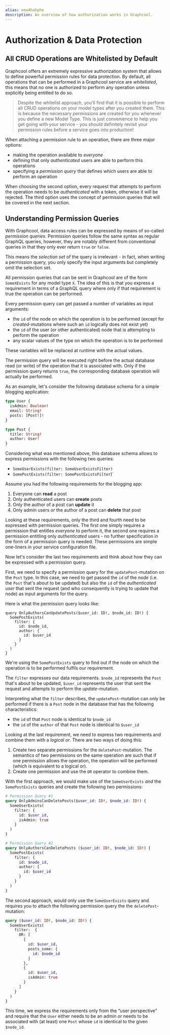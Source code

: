 ```yaml
---
alias: eew4hahphe 
description: An overview of how authorization works in Graphcool.
---
```


# Authorization & Data Protection

## All CRUD Operations are Whitelisted by Default

Graphcool offers an extremely expressive authorization system that allows to define powerful permission rules for data protection. By default, all operations that can be performed in a Graphcool service are *whitelisted*, this means that no one is authorized to perform any operation unless explicitly being entitled to do so.


> Despite the whitelist approach, you'll find that it is possible to perform all CRUD operations on your model types after you created them. This is because the necessary permissions are created for you whenever you define a new Model Type. This is just convenience to help you get going with your service - you should definitely revisit your permission rules before a service goes into production!


When attaching a permission rule to an operation, there are three major options:

* making the operation available to *everyone*
* defining that only *authenticated* users are able to perform this operations
* specifying a *permission query* that defines which users are able to perform an operation

When choosing the second option, every request that attempts to perform the operation needs to be *authenticated* with a token, otherwise it will be rejected. The third option uses the concept of permission queries that will be covered in the next section.

## Understanding Permission Queries

With Graphcool, data access rules can be expressed by means of so-called *permission queries*. Permission queries follow the same syntax as regular GraphQL queries, however, they are notably different from conventional queries in that they only ever return `true` or `false`. 

This means the *selection set* of the query is irrelevant - in fact, when writing a permission query, you only specify the input arguments but completely omit the selection set.

All permission queries that can be sent in Graphcool are of the form `SomeXExists` for any model type `X`. The idea of this is that you express a requirement in terms of a GraphQL query where only if that requirement is true the operation can be performed. 

Every permission query can get passed a number of variables as input arguments:

* the `id` of the node on which the operation is to be performed (except for *created*-mutations where such an `id` logically does not exist yet)
* the `id` of the user (or other authenticated) node that is attempting to perform the operation
* any scalar values of the type on which the operation is to be performed

These variables will be replaced at runtime with the actual values.

 The permission query will be executed right before the actual database read (or write) of the operation that it is associated with. Only if the permission query returns `true`, the corresponding database operation will actually be performed.

As an example, let's consider the following database schema for a simple blogging application:

```graphql
type User {
  isAdmin: Boolean!
  email: String!
  posts: [Post!]!
}

type Post {
  title: String!
  author: User!
}
```

Considering what was mentioned above, this database schema allows to express permissions with the following two queries:

* `SomeUserExists(filter: SomeUserExistsFilter)`
* `SomePostExists(filter: SomePostExistsFilter`)`

Assume you had the following requirements for the blogging app:

1. Everyone can **read** a post
2. Only authenticated users can **create** posts
3. Only the author of a post can **update** it
4. Only admin users *or* the author of a post can **delete** that post

Looking at these requirements, only the third and fourth need to be expressed with permission queries. The first one simply requires a permission that entitles *everyone* to perform it, the second one requires a permission entitling only *authenticated* users - no further specification in the form of a permission query is needed. These permissions are simple one-liners in your service configuration file.

Now let's consider the last two requirements and think about how they can be expressed with a permission query. 

First, we need to specify a permission query for the `updatePost`-mutation on the `Post` type. In this case, we need to get passed the `id` of the *node* (i.e. the `Post` that's about to be updated) but also the `id` of the *authenticated user* that sent the request (and who consequently is trying to update that node) as input arguments for the query.

Here is what the permission query looks like:

```
query OnlyAuthorsCanUpdatePosts($user_id: ID!, $node_id: ID!) {
  SomePostExists(
    filter: {
      id: $node_id,
      author: {
        id: $user_id
      }
    }
  )
}
```

We're using the `SomePostExists` query to find out if the node on which the operation is to be performed fulfils our requirement.

The `filter` expresses our data requirements. `$node_id` represents the `Post` that's about to be updated, `$user_id` represents the user that sent the request and attempts to perform the *update*-mutation. 

Interpreting what the `filter` describes, the `updatePost`-mutation can only be performed if there is a `Post` node in the database that has the following characteristics:

* the `id` of that `Post` node is identical to `$node_id`
* the `id` of the `author` of that `Post` node is identical to `$user_id`

Looking at the last requirement, we need to express two requirements and combine them with a *logical or*. There are two ways of doing this:

1. Create two separate permissions for the `deletePost`-mutation. The semantics of two permissions on the same operation are such that if one permission allows the operation, the operation will be performed (which is equivalent to a logical or).
2. Create one permission and use the `OR` operator to combine them.

With the first approach, we would make use of the `SomeUserExists` *and* the `SomePostExists` queries and create the following two permissions:

```graphql
# Permission Query #1
query OnlyAdminsCanDeletePosts($user_id: ID!, $node_id: ID!) {
  SomeUserExists(
    filter: {
      id: $user_id,
      isAdmin: true
    }
  )
}
```

```graphql
# Permission Query #2
query OnlyAuthorsCanDeletePosts ($user_id: ID!, $node_id: ID!) {
  SomePostExists(
    filter: {
      id: $node_id,
      author: {
        id: $user_id
      }
    }
  )
}
```

The second approach, would only use the `SomeUserExists` query and requires you to attach the following permission query the the `deletePost`-mutation:

```graphql
query ($user_id: ID!, $node_id: ID!) {
  SomeUserExists(
    filter:  { 
      OR: [
        {
          id: $user_id,
          posts_some: {
            id: $node_id
          }
        }, 
        {
          id: $user_id,
          isAdmin: true
        }
      ]
    }
  )
}
```

This time, we express the requirements only from the “user perspective” and require that the `User` either needs to be an admin *or* needs to be associated with (at least) one `Post` whose `id` is identical to the given `$node_id`.


